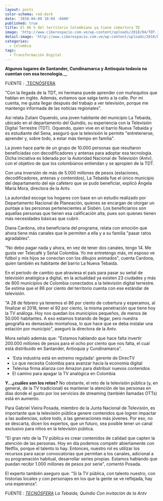 ```yaml
---
layout: posts
color-schema: red-dark
date: '2018-04-09 10:04 -0400'
published: true
title: El 86 % del territorio Colombiano ya tiene cobertura TD
image: 'http://www.ciberespacio.com.ve/wp-content/uploads/2018/04/TDT.jpg'
detail-image: 'http://www.ciberespacio.com.ve/wp-content/uploads/2018/04/TDT.jpg'
categories:
  - Colombia
tags:
  - Transformación Digital
---
```

**Algunos lugares de Santander, Cundinamarca y Antioquia todavía no cuentan con esa tecnología.**__ 

FUENTE : _[TECNÓSFERA](http://www.eltiempo.com/tecnosfera/novedades-tecnologia/la-cobertura-de-la-television-digital-terrestre-en-colombia-202138)

"Con la llegada de la TDT, mi hermana puede aprender con muñequitos que hablan en inglés. Además, evitamos que salga tanto a la calle. Por mi cuenta, me gusta llegar después del trabajo a ver televisión, porque me mantengo informada de las noticias regionales". 

Así relata Zuliani Oquendo, una joven habitante del municipio La Tebaida, ubicado en el departamento del Quindío, su experiencia con la Televisión Digital Terrestre (TDT). Oquendo, quien vive en el barrio Nueva Tebaida y es estudiante del Sena, aseguró que la televisión le permite "entretenerse, aprender y, sobre todo, a estar más tiempo en familia". 


La joven hace parte de un grupo de 10.000 personas que resultaron beneficiadas con decodificadores y antenas para adoptar esa tecnología. Dicha iniciativa es liderada por la Autoridad Nacional de Televisión (Antv), con el objetivo de que los colombianos entiendan y se apropien de la TDT. 

Con una inversión de más de 5.000 millones de pesos (estaciones, decodificadores, antenas y contenidos), La Tebaida fue el único municipio del departamento del eje cafetero que se pudo beneficiar, explicó Ángela María Mora, directora de la Antv.  

La autoridad escoge los hogares con base en un estudio realizado por Departamento Nacional de Planeación, quienes se encargan de otorgar un puntaje a las personas pertenecientes al Sisbén. Los beneficiarios son aquellas personas que tienen esa calificación alta, pues son quienes tienen más necesidades básicas que cubrir.

Diana Cardona, otra beneficiaria del programa, relata con emoción que ahora tiene más canales que le permiten a ella y a su familia "pasar ratos agradables".   

"No debo pagar nada y ahora, en vez de tener dos canales, tengo 14. Me gusta ver Telecafé y Señal Colombia. Yo me entretengo más, mi esposo ve fútbol y mis hijos se conectan con los dibujos animados", cuenta Cardona, quien también es habitante del barrio La Nueva Tebaida. 

En el periodo de cambio que atraviesa el país para pasar su señal de televisión analógica a digital, en la actualidad ya existen 23 ciudades y más de 800 municipios de Colombia conectados a la televisión digital terrestre. Se estima que el 86 por ciento del territorio cuenta con ese estándar de televisión. 

"A 28 de febrero ya tenemos el 86 por ciento de cobertura y esperamos, al finalizar el 2018, tener el 92 por ciento, la misma penetración que tiene hoy la TV análoga. Hoy nos quedan los municipios pequeños, de menos de 50.000 habitantes. A eso estamos tratando de llegar, pero nuestra geografía es demasiado montañosa, lo que hace que se deba instalar una estación por municipio", aseguró la directora de la Antv.

Mora señaló además que: "Estamos hablando que hace falta invertir 200.000 millones de pesos para el ocho por ciento que nos falta, el cual está distribuido en Santander, Antioquia y Cundinamarca". 

- ‘Esta industria está en extremo regulada’: gerente de DirecTV
- Lo que necesita Colombia para avanzar hacia la economía digital
- Televisa firma alianza con Amazon para distribuir nuevos contenidos
- El camino para apagar la TV analógica en Colombia

**Y...¿cuáles son los retos?**
No obstante, el reto de la televisión pública (y, en general, de la TV tradicional) es mantener la atención de las personas en días donde el gusto por los servicios de streaming  (también llamadas OTTs) está en aumento.

Para Gabriel Vieira Posada, miembro de la Junta Nacional de Televisión, es importante que la televisión pública genere contenidos que logren impactar a las audiencias, sobre todo, a las generaciones más jóvenes. Por eso, no se descarta, dicen los expertos, que un futuro, sea posible tener un canal exclusivo para niños en la televisión pública.   

"El gran reto de la TV pública es crear contenidos de calidad que capten la atención de las personas. Hoy en día podemos competir abiertamente con Netflix, porque el talento lo hay. Entonces, nuestro rol es utilizar los recursos para sacar convocatorias que permitan a los canales, adicional a su programación habitual, desarrollar series propias. Estamos hablando que puedan recibir 1.000 millones de pesos por serie", comentó Posada.

El experto también aseguro que: "Si la TV pública, con talento nuestro, con historias  locales y con personajes en los que la gente se ve reflejada, hay una esperanza". 

FUENTE : _[TECNÓSFERA](http://www.eltiempo.com/tecnosfera/novedades-tecnologia/la-cobertura-de-la-television-digital-terrestre-en-colombia-202138)
La Tebaida, Quindío 
Con invitación de la Antv_
